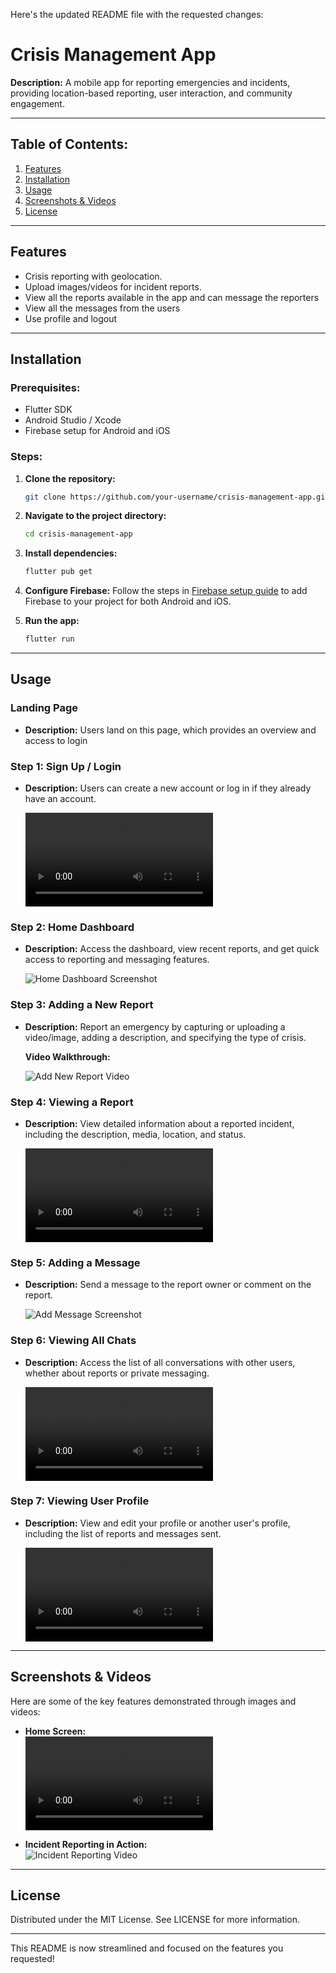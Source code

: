 Here's the updated README file with the requested changes:

# Crisis Management App

**Description:**
A mobile app for reporting emergencies and incidents, providing location-based reporting, user interaction, and community engagement.

---

## Table of Contents:
1. [Features](#features)
2. [Installation](#installation)
3. [Usage](#usage)
4. [Screenshots & Videos](#screenshots-videos)
5. [License](#license)

---

## Features <a name="features"></a>
- Crisis reporting with geolocation.
- Upload images/videos for incident reports.
- View all the reports available in the app and can message the reporters
- View all the messages from the users
- Use profile and logout

---

## Installation <a name="installation"></a>

### Prerequisites:
- Flutter SDK
- Android Studio / Xcode
- Firebase setup for Android and iOS

### Steps:

1. **Clone the repository:**
    
    ```bash
    git clone https://github.com/your-username/crisis-management-app.git
    ```

2. **Navigate to the project directory:**
    
    ```bash
    cd crisis-management-app
    ```

3. **Install dependencies:**
    
    ```bash
    flutter pub get
    ```

4. **Configure Firebase:**
    Follow the steps in [Firebase setup guide](https://firebase.google.com/docs/flutter/setup) to add Firebase to your project for both Android and iOS.

5. **Run the app:**
    
    ```bash
    flutter run
    ```

---

## Usage <a name="usage"></a>

### Landing Page
- **Description:** Users land on this page, which provides an overview and access to login

### Step 1: Sign Up / Login
- **Description:** Users can create a new account or log in if they already have an account.


  ![Sign Up Screenshot](assets/images/registerUser.mp4)

### Step 2: Home Dashboard
- **Description:** Access the dashboard, view recent reports, and get quick access to reporting and messaging features.

  ![Home Dashboard Screenshot](assets/images/homePage.jpeg)

### Step 3: Adding a New Report
- **Description:** Report an emergency by capturing or uploading a video/image, adding a description, and specifying the type of crisis.

  **Video Walkthrough:**
  
  ![Add New Report Video](https://drive.google.com/file/d/1KRVSwsh8Zcjh6VRU1AkswmhHdgE5XgaI/view?usp=drive_link)

### Step 4: Viewing a Report
- **Description:** View detailed information about a reported incident, including the description, media, location, and status.

  ![View Report Screenshot](assets/images/reports.mp4)

### Step 5: Adding a Message
- **Description:** Send a message to the report owner or comment on the report.

  ![Add Message Screenshot](path-to-your-message-image.png)

### Step 6: Viewing All Chats
- **Description:** Access the list of all conversations with other users, whether about reports or private messaging.

  ![View All Chats Screenshot](assets/images/chats.mp4)

### Step 7: Viewing User Profile
- **Description:** View and edit your profile or another user's profile, including the list of reports and messages sent.

  ![User Profile Screenshot](assets/images/userProf.mp4)

---

## Screenshots & Videos <a name="screenshots-videos"></a>

Here are some of the key features demonstrated through images and videos:

- **Home Screen:**  
  ![Home Screen Image](assets/images/landingPage.mp4)

- **Incident Reporting in Action:**  
  ![Incident Reporting Video](path-to-your-incident-reporting-video.gif)

---


## License <a name="license"></a>
Distributed under the MIT License. See LICENSE for more information.

---

This README is now streamlined and focused on the features you requested!
